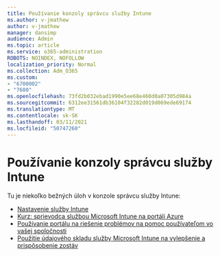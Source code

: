 ```yaml
---
title: Používanie konzoly správcu služby Intune
ms.author: v-jmathew
author: v-jmathew
manager: dansimp
audience: Admin
ms.topic: article
ms.service: o365-administration
ROBOTS: NOINDEX, NOFOLLOW
localization_priority: Normal
ms.collection: Adm_O365
ms.custom:
- "6700002"
- "7680"
ms.openlocfilehash: 73fd2b032ebad1990e5ee68e460d0a07305d984a
ms.sourcegitcommit: 6312ee31561db36104f32282d019d069ede69174
ms.translationtype: MT
ms.contentlocale: sk-SK
ms.lasthandoff: 03/11/2021
ms.locfileid: "50747260"
---
```

# <a name="using-intune-admin-console"></a>Používanie konzoly správcu služby Intune

Tu je niekoľko bežných úloh v konzole správcu služby Intune:

- [Nastavenie služby Intune](https://docs.microsoft.com/mem/intune/fundamentals/setup-steps)
- [Kurz: sprievodca službou Microsoft Intune na portáli Azure](https://docs.microsoft.com/mem/intune/fundamentals/tutorial-walkthrough-intune-portal)
- [Používanie portálu na riešenie problémov na pomoc používateľom vo vašej spoločnosti](https://docs.microsoft.com/mem/intune/fundamentals/help-desk-operators)
- [Použitie údajového skladu služby Microsoft Intune na vylepšenie a prispôsobenie zostáv](https://docs.microsoft.com/mem/intune/developer/reports-nav-create-intune-reports)
